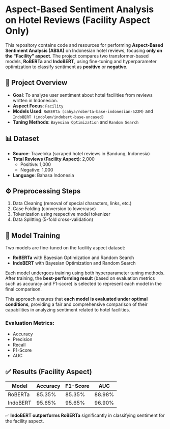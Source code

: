 # Aspect-Based Sentiment Analysis on Hotel Reviews (Facility Aspect Only)

This repository contains code and resources for performing **Aspect-Based Sentiment Analysis (ABSA)** on Indonesian hotel reviews, focusing **only on the "Facility" aspect**. The project compares two transformer-based models, **RoBERTa** and **IndoBERT**, using fine-tuning and hyperparameter optimization to classify sentiment as **positive** or **negative**.

## 📝 Project Overview

- **Goal**: To analyze user sentiment about hotel facilities from reviews written in Indonesian.
- **Aspect Focus**: `Facility`
- **Models Used**: `RoBERTa (cahya/roberta-base-indonesian-522M)` and `IndoBERT (indolem/indobert-base-uncased)`
- **Tuning Methods**: `Bayesian Optimization` and `Random Search`

## 📊 Dataset

- **Source**: Traveloka (scraped hotel reviews in Bandung, Indonesia)
- **Total Reviews (Facility Aspect)**: 2,000
  - Positive: 1,000
  - Negative: 1,000
- **Language**: Bahasa Indonesia

## ⚙️ Preprocessing Steps

1. Data Cleaning (removal of special characters, links, etc.)
2. Case Folding (conversion to lowercase)
3. Tokenization using respective model tokenizer
4. Data Splitting (5-fold cross-validation)

## 🚀 Model Training

Two models are fine-tuned on the facility aspect dataset:
- **RoBERTa** with Bayesian Optimization and Random Search
- **IndoBERT** with Bayesian Optimization and Random Search

Each model undergoes training using both hyperparameter tuning methods. After training, the **best-performing result** (based on evaluation metrics such as accuracy and F1-score) is selected to represent each model in the final comparison.

This approach ensures that **each model is evaluated under optimal conditions**, providing a fair and comprehensive comparison of their capabilities in analyzing sentiment related to hotel facilities.

### Evaluation Metrics:
- Accuracy
- Precision
- Recall
- F1-Score
- AUC

## ✅ Results (Facility Aspect)

| Model     | Accuracy | F1-Score | AUC    |
|-----------|----------|----------|--------|
| RoBERTa   | 85.35%   | 85.35%   | 88.98% |
| IndoBERT  | 95.65%   | 95.65%   | 96.90% |

✅ **IndoBERT outperforms RoBERTa** significantly in classifying sentiment for the facility aspect.

